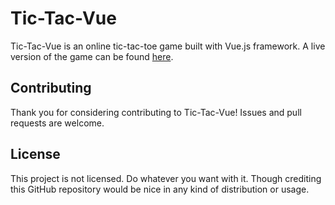 # Tic-Tac-Vue

Tic-Tac-Vue is an online tic-tac-toe game built with Vue.js framework. A live version of the game can be found [here](http://tictacvue.xyz/).

## Contributing

Thank you for considering contributing to Tic-Tac-Vue! Issues and pull requests are welcome.

## License

This project is not licensed. Do whatever you want with it. Though crediting this GitHub repository would be nice in any kind of distribution or usage.
